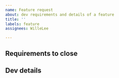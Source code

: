 ```yaml
---
name: Feature request
about: dev requirements and details of a feature
title: ''
labels: feature
assignees: WilleLee

---
```


## Requirements to close

## Dev details
